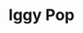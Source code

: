 ---
title: "Iggy Pop"
summary: "American singer, songwriter, musician and actor, born 21 April 1947 in Muskegon, Michigan, USA. Founding member of . Previously worked at a record shop Discount Records in Ann Arbor, USA while he was at college. Receiver of the Polar Music Prize 2022."
slug: "iggy-pop"
image: "iggy-pop.jpg"
apple_music_artist_url: "https://music.apple.com/gb/artist/iggy-pop/13622"
wikipedia_url: "none"
---